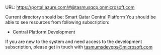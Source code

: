 URL: 
https://portal.azure.com/#@tasmusqcp.onmicrosoft.com

Current directory should be: Smart Qatar Central Platform
You should be able to see resources from following subscription:
- Central Platform Development

If you are new to the system and need access to the development subscription, please get in touch with tasmumsdevops@microsoft.com